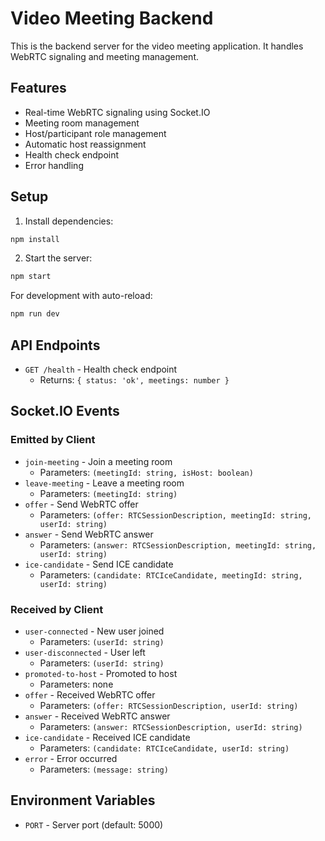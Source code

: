 # Video Meeting Backend

This is the backend server for the video meeting application. It handles WebRTC signaling and meeting management.

## Features

- Real-time WebRTC signaling using Socket.IO
- Meeting room management
- Host/participant role management
- Automatic host reassignment
- Health check endpoint
- Error handling

## Setup

1. Install dependencies:

```bash
npm install
```

2. Start the server:

```bash
npm start
```

For development with auto-reload:

```bash
npm run dev
```

## API Endpoints

- `GET /health` - Health check endpoint
  - Returns: `{ status: 'ok', meetings: number }`

## Socket.IO Events

### Emitted by Client

- `join-meeting` - Join a meeting room
  - Parameters: `(meetingId: string, isHost: boolean)`
- `leave-meeting` - Leave a meeting room
  - Parameters: `(meetingId: string)`
- `offer` - Send WebRTC offer
  - Parameters: `(offer: RTCSessionDescription, meetingId: string, userId: string)`
- `answer` - Send WebRTC answer
  - Parameters: `(answer: RTCSessionDescription, meetingId: string, userId: string)`
- `ice-candidate` - Send ICE candidate
  - Parameters: `(candidate: RTCIceCandidate, meetingId: string, userId: string)`

### Received by Client

- `user-connected` - New user joined
  - Parameters: `(userId: string)`
- `user-disconnected` - User left
  - Parameters: `(userId: string)`
- `promoted-to-host` - Promoted to host
  - Parameters: none
- `offer` - Received WebRTC offer
  - Parameters: `(offer: RTCSessionDescription, userId: string)`
- `answer` - Received WebRTC answer
  - Parameters: `(answer: RTCSessionDescription, userId: string)`
- `ice-candidate` - Received ICE candidate
  - Parameters: `(candidate: RTCIceCandidate, userId: string)`
- `error` - Error occurred
  - Parameters: `(message: string)`

## Environment Variables

- `PORT` - Server port (default: 5000)
